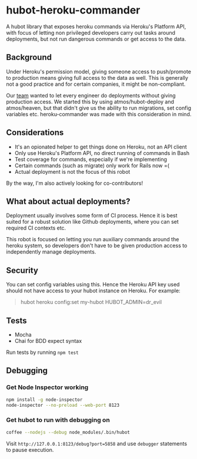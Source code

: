 hubot-heroku-commander
======================

A hubot library that exposes heroku commands via Heroku's Platform API, with focus of letting non privileged developers carry out tasks around deployments, but not run dangerous commands or get access to the data.

## Background

Under Heroku's permission model, giving someone access to push/promote to production means giving full access to the data as well. This is generally not a good practice and for certain companies, it might be non-compliant.

Our [team](http://engineering.alphasights.com) wanted to let every engineer do deployments without giving production access. We started this by using atmos/hubot-deploy and atmos/heaven, but that didn't give us the ability to run migrations, set config variables etc. heroku-commander was made with this consideration in mind.

## Considerations
- It's an opionated helper to get things done on Heroku, not an API client
- Only use Heroku's Platform API, no direct running of commands in Bash
- Test coverage for commands, especially if we're implementing
- Certain commands (such as migrate) only work for Rails now =(
- Actual deployment is not the focus of this robot

By the way, I'm also actively looking for co-contributors!

## What about actual deployments?
Deployment usually involves some form of CI process. Hence it is best suited for a robust solution like Github deployments, where you can set required CI contexts etc.

This robot is focused on letting you run auxiliary commands around the heroku system, so developers don't have to be given production access to independently manage deployments.

## Security
You can set config variables using this. Hence the Heroku API key used should not have access to your hubot instance on Heroku. For example:

> hubot heroku config:set my-hubot HUBOT_ADMIN=dr_evil

## Tests
- Mocha
- Chai for BDD expect syntax

Run tests by running `npm test`

## Debugging

### Get Node Inspector working
```bash
npm install -g node-inspector
node-inspector --no-preload --web-port 8123
```

### Get hubot to run with debugging on
```bash
coffee --nodejs --debug node_modules/.bin/hubot
```

Visit `http://127.0.0.1:8123/debug?port=5858` and use `debugger` statements to pause execution.
